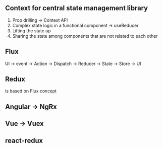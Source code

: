 ## Context for central state management library

1. Prop drilling -> Context API
2. Complex state logic in a functional component -> useReducer
3. Lifting the state up
4. Sharing the state among components that are not related to each other


## Flux
UI -> event -> Action -> Dispatch -> Reducer -> State -> Store -> UI

## Redux
is based on Flux concept

## Angular -> NgRx
## Vue -> Vuex

## react-redux
